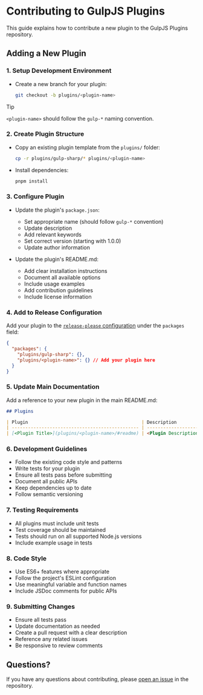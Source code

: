 # Contributing to GulpJS Plugins

This guide explains how to contribute a new plugin to the GulpJS Plugins repository.

## Adding a New Plugin

### 1. Setup Development Environment

- Create a new branch for your plugin:
  ```sh
  git checkout -b plugins/<plugin-name>
  ```

> [!TIP]
> `<plugin-name>` should follow the `gulp-*` naming convention.

### 2. Create Plugin Structure

- Copy an existing plugin template from the `plugins/` folder:
  ```sh
  cp -r plugins/gulp-sharp/* plugins/<plugin-name>
  ```

- Install dependencies:
  ```sh
  pnpm install
  ```

### 3. Configure Plugin

- Update the plugin's `package.json`:
  - Set appropriate name (should follow `gulp-*` convention)
  - Update description
  - Add relevant keywords
  - Set correct version (starting with 1.0.0)
  - Update author information

- Update the plugin's README.md:
  - Add clear installation instructions
  - Document all available options
  - Include usage examples
  - Add contribution guidelines
  - Include license information

### 4. Add to Release Configuration

Add your plugin to the [`release-please` configuration](release-please-config.json) under the `packages` field:
```json
{
  "packages": {
    "plugins/gulp-sharp": {},
    "plugins/<plugin-name>": {} // Add your plugin here
  }
}
```

### 5. Update Main Documentation

Add a reference to your new plugin in the main README.md:
```md
## Plugins

| Plugin                                          | Description          |
| ----------------------------------------------- | -------------------- |
| [<Plugin Title>](plugins/<plugin-name>/#readme) | <Plugin Description> |
```

### 6. Development Guidelines

- Follow the existing code style and patterns
- Write tests for your plugin
- Ensure all tests pass before submitting
- Document all public APIs
- Keep dependencies up to date
- Follow semantic versioning

### 7. Testing Requirements

- All plugins must include unit tests
- Test coverage should be maintained
- Tests should run on all supported Node.js versions
- Include example usage in tests

### 8. Code Style

- Use ES6+ features where appropriate
- Follow the project's ESLint configuration
- Use meaningful variable and function names
- Include JSDoc comments for public APIs

### 9. Submitting Changes

- Ensure all tests pass
- Update documentation as needed
- Create a pull request with a clear description
- Reference any related issues
- Be responsive to review comments

## Questions?

If you have any questions about contributing, please [open an issue](https://github.com/forwardsoftware/gulp-plugins/issues/new) in the repository.
